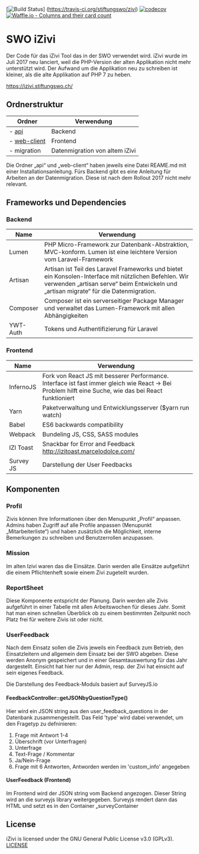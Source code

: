 [![Build Status](https://travis-ci.org/stiftungswo/izivi.svg?branch=master)]
(https://travis-ci.org/stiftungswo/zivi)
[![codecov](https://codecov.io/gh/stiftungswo/izivi/branch/master/graph/badge.svg)](https://codecov.io/gh/stiftungswo/izivi)
[![Waffle.io - Columns and their card count](https://badge.waffle.io/stiftungswo/izivi.svg?columns=all)](https://waffle.io/stiftungswo/izivi)



# SWO iZivi #

Der Code für das iZivi Tool das in der SWO verwendet wird. iZivi wurde im Juli 2017 neu lanciert, weil die PHP-Version der alten Applikation nicht mehr unterstützt wird. Der Aufwand um die Applikation neu zu schreiben ist kleiner, als die alte Applikation auf PHP 7 zu heben.

https://izivi.stiftungswo.ch/

## Ordnerstruktur

Ordner | Verwendung
--- | ---
- [api](api/readme.md) | Backend
- [web-client](web-client/readme.md) | Frontend
- migration | Datenmigration von altem iZivi

Die Ordner „api“ und „web-client“ haben jeweils eine Datei REAME.md mit einer Installationsanleitung. Fürs Backend gibt es eine Anleitung für Arbeiten an der Datenmigration. Diese ist nach dem Rollout 2017 nicht mehr relevant.

## Frameworks und Dependencies

### Backend
| Name | Verwendung |
| --- | --- |
| Lumen | PHP Micro-Framework zur Datenbank-Abstraktion, MVC-konform. Lumen ist eine leichtere Version vom Laravel-Framework |
| Artisan	| Artisan ist Teil des Laravel Frameworks und bietet ein Konsolen-Interface mit nützlichen Befehlen. Wir verwenden „artisan serve“ beim Entwickeln und „artisan migrate“ für die Datenmigration. |
| Composer | Composer ist ein serverseitiger Package Manager und verwaltet das Lumen-Framework mit allen Abhängigkeiten |
| YWT-Auth | Tokens und Authentifizierung für Laravel |

### Frontend
| Name                    | Verwendung       |
| --- | --- |
| InfernoJS                  | Fork von React JS mit besserer Performance. Interface ist fast immer gleich wie React -> Bei Problem hilft eine Suche, wie das bei React funktioniert |
| Yarn                       | Paketverwaltung und Entwicklungsserver ($yarn run watch) |
| Babel                      | ES6 backwards compatibility |
| Webpack                    | Bundeling JS, CSS, SASS modules |
| IZI Toast                  | Snackbar for Error and Feedback http://izitoast.marcelodolce.com/ |
| Survey JS                  | Darstellung der User Feedbacks |


## Komponenten

### Profil
Zivis können Ihre Informationen über den Menupunkt „Profil“ anpassen. Admins haben Zugriff auf alle Profile anpassen (Menupunkt „Mitarbeiterliste“) und haben zusätzlich die Möglichkeit, interne Bemerkungen zu schreiben und Benutzerrollen anzupassen.

### Mission
Im alten Izivi waren das die Einsätze. Darin werden alle Einsätze aufgeführt die einem Pflichtenheft sowie einem Zivi zugeteilt wurden.

### ReportSheet
Diese Komponente entspricht der Planung. Darin werden alle Zivis aufgeführt in einer Tabelle mit allen Arbeitswochen für dieses Jahr. Somit hat man einen schnellen Überblick ob zu einem bestimmten Zeitpunkt noch Platz frei für weitere Zivis ist oder nicht.

### UserFeedback
Nach dem Einsatz sollen die Zivis jeweils ein Feedback zum Betrieb, den Einsatzleitern und allgemein dem Einsatz bei der SWO abgeben. Diese werden Anonym gespeichert und in einer Gesamtauswertung für das Jahr dargestellt. Einsicht hat hier nur der Admin, resp. der Zivi hat einsicht auf sein eigenes Feedback.

Die Darstellung des Feedback-Moduls basiert auf SurveyJS.io

#### FeedbackController::getJSONbyQuestionType()

Hier wird ein JSON string aus den user_feedback_questions in der Datenbank zusammengestellt. Das Feld 'type' wird dabei verwendet, um den Fragetyp zu defninieren:

1. Frage mit Antwort 1-4
2. Überschrift (vor Unterfragen)
3. Unterfrage
4. Text-Frage / Kommentar
5. Ja/Nein-Frage
6. Frage mit 6 Antworten, Antworden werden im 'custom_info' angegeben

#### UserFeedback (Frontend)

Im Frontend wird der JSON string vom Backend angezogen. Dieser String wird an die surveyjs library weitergegeben. Surveyjs rendert dann das HTML und setzt es in den Container „surveyContainer

## License

iZivi is licensed under the GNU General Public License v3.0 (GPLv3). [LICENSE](LICENSE)

